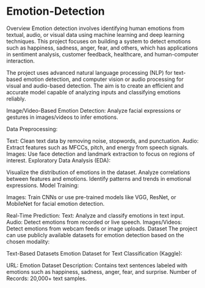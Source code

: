 # Emotion-Detection
Overview
Emotion detection involves identifying human emotions from textual, audio, or visual data using machine learning and deep learning techniques. This project focuses on building a system to detect emotions such as happiness, sadness, anger, fear, and others, which has applications in sentiment analysis, customer feedback, healthcare, and human-computer interaction.

The project uses advanced natural language processing (NLP) for text-based emotion detection, and computer vision or audio processing for visual and audio-based detection. The aim is to create an efficient and accurate model capable of analyzing inputs and classifying emotions reliably.

Image/Video-Based Emotion Detection: Analyze facial expressions or gestures in images/videos to infer emotions.

Data Preprocessing:

Text: Clean text data by removing noise, stopwords, and punctuation.
Audio: Extract features such as MFCCs, pitch, and energy from speech signals.
Images: Use face detection and landmark extraction to focus on regions of interest.
Exploratory Data Analysis (EDA):

Visualize the distribution of emotions in the dataset.
Analyze correlations between features and emotions.
Identify patterns and trends in emotional expressions.
Model Training:

Images: Train CNNs or use pre-trained models like VGG, ResNet, or MobileNet for facial emotion detection.

Real-Time Prediction:
Text: Analyze and classify emotions in text input.
Audio: Detect emotions from recorded or live speech.
Images/Videos: Detect emotions from webcam feeds or image uploads.
Dataset
The project can use publicly available datasets for emotion detection based on the chosen modality:

Text-Based Datasets
Emotion Dataset for Text Classification (Kaggle):

URL: Emotion Dataset
Description: Contains text sentences labeled with emotions such as happiness, sadness, anger, fear, and surprise.
Number of Records: 20,000+ text samples.
